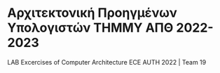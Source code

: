 # Αρχιτεκτονική Προηγμένων Υπολογιστών ΤΗΜΜΥ ΑΠΘ 2022-2023
LAB Excercises of Computer Architecture ECE AUTH 2022 | Team 19
